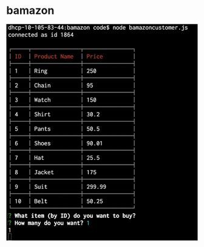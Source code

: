 # bamazon

![bamazon screenshot](https://raw.githubusercontent.com/fjnw/bamazon/master/example.jpeg "Working Screenshot")
